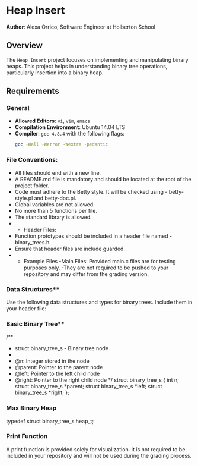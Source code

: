# Heap Insert

**Author**: Alexa Orrico, Software Engineer at Holberton School  


## Overview

The `Heap Insert` project focuses on implementing and manipulating binary heaps. This project helps in understanding binary tree operations, particularly insertion into a binary heap.

## Requirements

### General

- **Allowed Editors**: `vi`, `vim`, `emacs`
- **Compilation Environment**: Ubuntu 14.04 LTS
- **Compiler**: `gcc 4.8.4` with the following flags:
  ```bash
  gcc -Wall -Werror -Wextra -pedantic

### File Conventions:

- All files should end with a new line.
- A README.md file is mandatory and should be located at the root of the project folder.
- Code must adhere to the Betty style. It will be checked using - betty-style.pl and betty-doc.pl.
- Global variables are not allowed.
- No more than 5 functions per file.
- The standard library is allowed.
- * Header Files:
- Function prototypes should be included in a header file named - binary_trees.h.
- Ensure that header files are include guarded.
- * Example Files
-Main Files: Provided main.c files are for testing purposes only. -They are not required to be pushed to your repository and may differ from the grading version.
### Data Structures**
Use the following data structures and types for binary trees. Include them in your header file:

### Basic Binary Tree**

/**
 * struct binary_tree_s - Binary tree node
 *
 * @n: Integer stored in the node
 * @parent: Pointer to the parent node
 * @left: Pointer to the left child node
 * @right: Pointer to the right child node
 */
struct binary_tree_s
{
    int n;
    struct binary_tree_s *parent;
    struct binary_tree_s *left;
    struct binary_tree_s *right;
};

### Max Binary Heap

typedef struct binary_tree_s heap_t;

### Print Function

A print function is provided solely for visualization. It is not required to be included in your repository and will not be used during the grading process.
